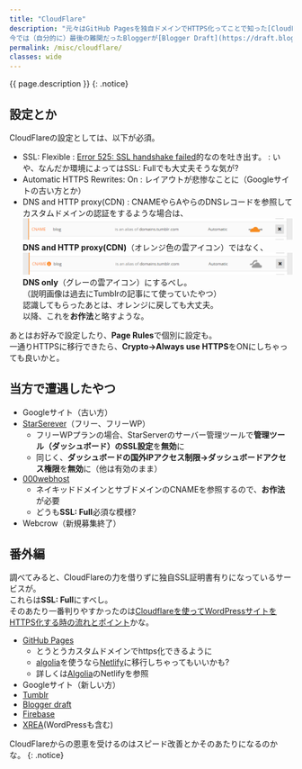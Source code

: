 ```yaml
---
title: "CloudFlare"
description: "元々はGitHub Pagesを独自ドメインでHTTPS化ってことで知った[CloudFlare](https://www.cloudflare.com/)なのだが、いろいろできる子。  
今では（自分的に）最後の難関だったBloggerが[Blogger Draft](https://draft.blogger.com/)によってHTTPS対応になったり、[GitHub Pages](https://pages.github.com/)も対応してくれたが、もうすっかり他に乗り換えられない環境になってしまった気が。"
permalink: /misc/cloudflare/
classes: wide
---
```

{{ page.description }}
{: .notice}

## 設定とか

CloudFlareの設定としては、以下が必須。
+ SSL: Flexible
: [Error 525: SSL handshake failed](https://support.cloudflare.com/hc/en-us/articles/200278659-Error-525-SSL-handshake-failed)的なのを吐き出す。
: いや、なんだか環境によってはSSL: Fullでも大丈夫そうな気が?
+ Automatic HTTPS Rewrites: On
: レイアウトが悲惨なことに（Googleサイトの古い方とか）
+ DNS and HTTP proxy(CDN)
: CNAMEやらAやらのDNSレコードを参照してカスタムドメインの認証をするような場合は、  
[![Cloud Flare Orange](/assets/images/tumblr-cloudflare-orange.png)](/assets/images/tumblr-cloudflare-orange.png)  
**DNS and HTTP proxy(CDN)**（オレンジ色の雲アイコン）ではなく、    
[![Cloud Flare Gray](/assets/images/tumblr-cloudflare-gray.png)](/assets/images/tumblr-cloudflare-gray.png)
**DNS only**（グレーの雲アイコン）にするべし。  
（説明画像は過去にTumblrの記事にて使っていたやつ）  
認識してもらったあとは、オレンジに戻しても大丈夫。  
以降、これを**お作法**と略すような。

あとはお好みで設定したり、**Page Rules**で個別に設定も。  
一通りHTTPSに移行できたら、**Crypto→Always use HTTPS**をONにしちゃっても良いかと。

## 当方で遭遇したやつ

+ Googleサイト（古い方）
+ [StarSerever](https://www.star.ne.jp/)（フリー、フリーWP）
  + フリーWPプランの場合、StarServerのサーバー管理ツールで**管理ツール（ダッシュボード）のSSL設定**を**無効**に
  + 同じく、**ダッシュボードの国外IPアクセス制限→ダッシュボードアクセス権限**を**無効**に（他は有効のまま）
+ [000webhost](https://www.000webhost.com/)
  + ネイキッドドメインとサブドメインのCNAMEを参照するので、**お作法**が必要
  + どうも**SSL: Full**必須な模様?
+ Webcrow（新規募集終了）

## 番外編

調べてみると、CloudFlareの力を借りずに独自SSL証明書有りになっているサービスが。  
これらは**SSL: Full**にすべし。  
そのあたり一番判りやすかったのは[Cloudflareを使ってWordPressサイトをHTTPS化する時の流れとポイント](https://1design.jp/web-development/1873)かな。

+ [GitHub Pages](https://pages.github.com/)
  + とうとうカスタムドメインでhttps化できるように
  + [algolia](https://www.algolia.com/)を使うなら[Netlify](https://www.netlify.com/)に移行しちゃってもいいかも?
  + 詳しくは[Algolia](/githubpages/algolia-github/)のNetlifyを参照
+ Googleサイト（新しい方）
+ [Tumblr](https://www.tumblr.com/)
+ [Blogger draft](https://draft.blogger.com/) 
+ [Firebase](https://firebase.google.com/)
+ [XREA](https://www.xrea.com/)(WordPressも含む)

CloudFlareからの恩恵を受けるのはスピード改善とかそのあたりになるのかな。
{: .notice}
